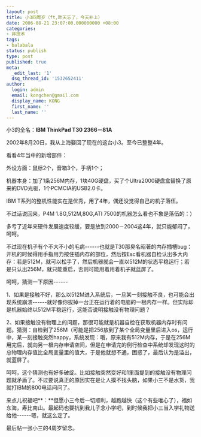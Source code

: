 ```yaml
---
layout: post
title: 小3四周岁（ft,昨天忘了，今天补上）
date: 2006-08-21 23:07:00.000000000 +08:00
categories:
- 非技术
tags:
- balabala
status: publish
type: post
published: true
meta:
  _edit_last: '1'
  dsq_thread_id: '1532652411'
author:
  login: admin
  email: kongchen@gmail.com
  display_name: KONG
  first_name: ''
  last_name: ''
---
```

小3的全名：**IBM ThinkPad T30 2366－81A**

2002年8月20日，我从上海娶回了现在的这台小3。至今已整整4年。

看看4年当中的新增部件：

外设方面：鼠标2个，音箱3个，手柄1个；

机器本身：加了1条256M内存，1块40G硬盘，买了个Ultra2000硬盘盒替换了原来的DVD光驱，1个PCMCIA的USB2.0卡。

IBM T系列的整机性能实在是优秀，用了4年，偶还没觉得自己的机子落伍。

不过话说回来，P4M 1.8G,512M,80G,ATI 7500的机器怎么看也不象是落伍的：）

多亏了近年来硬件发展速度较缓，要是放到2000－2004这4年，就只能郁闷了，呵呵。

不过现在机子有个不大不小的毛病------也就是T30那臭名昭著的内存插槽bug：开机的时候得用手指用力按住插内存的部位，然后按Esc看机器自检认出多大内存：若是512M，就可以松手了，然后机器就会一直以512M的状态平稳运行；若是只认出256M，就只能重启，否则可能用着用着机子就蓝屏了。

呵呵，猜测一下原因------

1、如果是接触不好，那么以512M进入系统后，一旦某一刻接触不良，也可能会出现系统崩溃------就好像你拔掉一台正在运行着的电脑的一根内存一样。但实际却是机器始终以512M平稳运行，这能否说明接触没有物理问题？

2、如果接触没有物理上的问题，那很可能就是机器自检在获取机器内存时有问题。猜测：自检到了256M（可能是把256放到了某个全局变量里后进入os，运行中，某一刻接触突然happy，系统发现：哦，原来我有512M内存，于是在256M用完后，就向另一根内存申请空间，但是在申请完的例行检查中系统却发现这时的总物理内存值比全局变量里的值大，于是他就想不通，困惑了，最后认为是溢出，就蓝屏了。

呵呵，这个猜测也有好多破绽。比如接触突然变好和1里面提到的接触没有物理问题就矛盾了。不过要说真正的原因实在是让人摸不找头脑，如果小三不是水货，我就打IBM的800电话问问了。

来点儿祝福吧**：**但愿小三今后一切顺利，越跑越快（这个有些唯心了），福如东海，寿比南山。最起码也要抗到我儿子念小学吧，到时候我把小三当入学礼物送给他------嗯，就这么定了。

最后帖一张小三的4周岁留念。